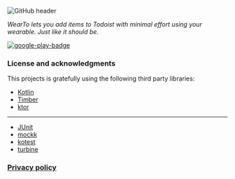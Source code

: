 ![GitHub header](https://github.com/user-attachments/assets/40d7f93a-3dbe-41c2-8f49-ef418c95c774)

_WearTo lets you add items to Todoist with minimal effort using your wearable. Just like it should be._

[![google-play-badge](https://user-images.githubusercontent.com/1917608/36116679-614bba4e-1037-11e8-891f-9bd7bca10e97.png)
](https://play.google.com/store/apps/details?id=se.yverling.wearto)

### License and acknowledgments
This projects is gratefully using the following third party libraries:
* [Kotlin](https://github.com/JetBrains/kotlin/tree/master/license)
* [Timber](https://github.com/JakeWharton/timber/blob/trunk/LICENSE.txt)
* [ktor](https://github.com/ktorio/ktor/blob/main/LICENSE)
---
* [JUnit](https://github.com/junit-team/junit5/blob/main/LICENSE.md)
* [mockk](https://github.com/mockk/mockk/blob/master/LICENSE)
* [kotest](https://github.com/kotest/kotest/blob/master/LICENSE)
* [turbine](https://github.com/cashapp/turbine/blob/trunk/LICENSE.txt)

### [Privacy policy](https://www.github.com/erikryverling/wearto/blob/master/privacy-policy.md)
